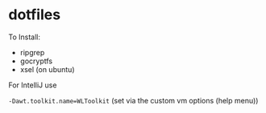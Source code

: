 # dotfiles


To Install:

- ripgrep
- gocryptfs
- xsel (on ubuntu)

For IntelliJ use

`-Dawt.toolkit.name=WLToolkit`
(set via the custom vm options (help menu))

